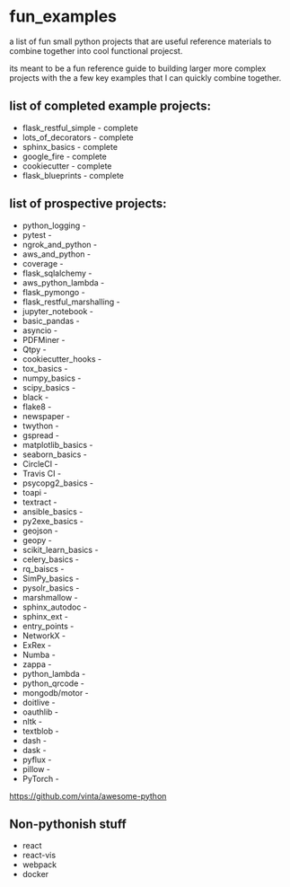# fun_examples

a list of fun small python projects that are useful reference materials to combine together into cool functional projecst.

its meant to be a fun reference guide to building larger more complex projects with the a few key examples that I can quickly combine together.

## list of completed example projects: 
* flask_restful_simple - complete
* lots_of_decorators - complete
* sphinx_basics - complete
* google_fire - complete
* cookiecutter - complete
* flask_blueprints - complete


## list of prospective projects:
* python_logging - 
* pytest - 
* ngrok_and_python - 
* aws_and_python - 
* coverage -
* flask_sqlalchemy -
* aws_python_lambda - 
* flask_pymongo -
* flask_restful_marshalling - 
* jupyter_notebook -
* basic_pandas -
* asyncio - 
* PDFMiner - 
* Qtpy -
* cookiecutter_hooks - 
* tox_basics - 
* numpy_basics - 
* scipy_basics - 
* black - 
* flake8 -
* newspaper - 
* twython - 
* gspread - 
* matplotlib_basics - 
* seaborn_basics - 
* CircleCI - 
* Travis CI - 
* psycopg2_basics - 
* toapi - 
* textract - 
* ansible_basics -
* py2exe_basics -
* geojson - 
* geopy - 
* scikit_learn_basics - 
* celery_basics - 
* rq_baiscs - 
* SimPy_basics -
* pysolr_basics -
* marshmallow - 
* sphinx_autodoc - 
* sphinx_ext - 
* entry_points - 
* NetworkX - 
* ExRex  - 
* Numba - 
* zappa - 
* python_lambda -
* python_qrcode - 
* mongodb/motor - 
* doitlive - 
* oauthlib - 
* nltk - 
* textblob - 
* dash -
* dask -  
* pyflux - 
* pillow - 
* PyTorch - 

https://github.com/vinta/awesome-python


## Non-pythonish stuff
 * react
 * react-vis
 * webpack
 * docker


